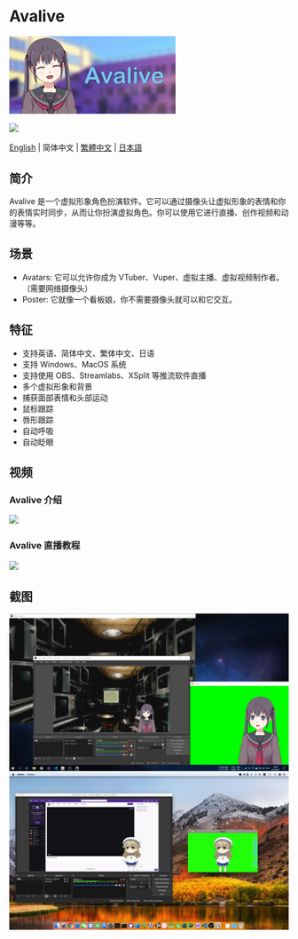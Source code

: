 # Avalive

<img src="./Assets/Resources/Avalive-460x215.png" width = "300"/>

<a href="https://www.youtube.com/channel/UCv8I7x73RXZjGImJvMS6DbQ"><img src="https://s.ytimg.com/yts/img/favicon_48-vflVjB_Qk.png"></a>

[English](README.md) | 简体中文 | [繁體中文](README_zh-Hant.md) | [日本語](README_ja.md)

## 简介

Avalive 是一个虚拟形象角色扮演软件。它可以通过摄像头让虚拟形象的表情和你的表情实时同步，从而让你扮演虚拟角色。你可以使用它进行直播、创作视频和动漫等等。

## 场景

* Avatars: 它可以允许你成为 VTuber、Vuper、虚拟主播、虚拟视频制作者。（需要网络摄像头）
* Poster: 它就像一个看板娘，你不需要摄像头就可以和它交互。

## 特征

* 支持英语、简体中文、繁体中文、日语
* 支持 Windows、MacOS 系统
* 支持使用 OBS、Streamlabs、XSplit 等推流软件直播
* 多个虚拟形象和背景
* 捕获面部表情和头部运动
* 鼠标跟踪
* 唇形跟踪
* 自动呼吸
* 自动眨眼

## 视频

### Avalive 介绍

[![](https://img.youtube.com/vi/Gjs19vlBNWY/0.jpg)](https://www.youtube.com/watch?v=Gjs19vlBNWY&list=PL0x0SdqY3V3GVIQDjjevth4u0r76lcVWq)

### Avalive 直播教程

[![](https://img.youtube.com/vi/P6QszXUa7So/0.jpg)](https://www.youtube.com/watch?v=P6QszXUa7So&list=PL0x0SdqY3V3GVIQDjjevth4u0r76lcVWq&index=2)


## 截图

<img src="./Assets/Resources/Avalive-Windows.jpg" width = "960"/>
<img src="./Assets/Resources/Avalive-MacOS.jpg" width = "960"/>